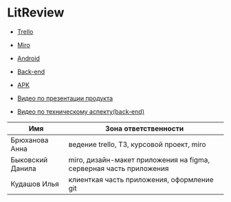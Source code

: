 # LitReview

- [Trello](https://trello.com/b/eGBmH6iz/технологии-программирования)
- [Miro](https://miro.com/app/board/uXjVOJKiZms=/)
- [Android](https://github.com/ilhan76/LitReviewAndroid)
- [Back-end](https://github.com/KennyDied/litrecenze-backend)

- [APK](https://drive.google.com/file/d/1dv8qc9t5EHt47ymQd5kEwBomw7gDy-Ve/view?usp=sharing)
- [Видео по презентации продукта](https://youtu.be/rOYBkiZrHfI)
- [Видео по техническому аспекту(back-end)](https://youtu.be/EWUuDiAA3Qk)

| Имя | Зона ответственности | 
|----------------|---------|
| Брюханова Анна | ведение trello, ТЗ, курсовой проект, miro | 
| Быковский Данила | miro, дизайн-макет приложения на figma, серверная часть приложения | 
| Кудашов Илья | клиенткая часть приложения, оформление git | 
